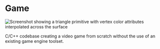 # Game
![Screenshot showing a triangle primitive with vertex color attributes interpolated across the surface](https://user-images.githubusercontent.com/72559002/216829712-d1969da3-a59e-4606-82c0-42b0ec4195f7.PNG "Screenshot")

C/C++ codebase creating a video game from scratch without the use of an existing game engine toolset.  
